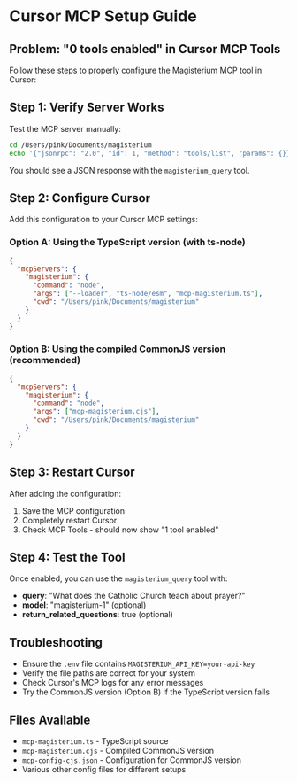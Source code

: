 # Cursor MCP Setup Guide

## Problem: "0 tools enabled" in Cursor MCP Tools

Follow these steps to properly configure the Magisterium MCP tool in Cursor:

## Step 1: Verify Server Works

Test the MCP server manually:
```bash
cd /Users/pink/Documents/magisterium
echo '{"jsonrpc": "2.0", "id": 1, "method": "tools/list", "params": {}}' | node mcp-magisterium.cjs
```

You should see a JSON response with the `magisterium_query` tool.

## Step 2: Configure Cursor

Add this configuration to your Cursor MCP settings:

### Option A: Using the TypeScript version (with ts-node)
```json
{
  "mcpServers": {
    "magisterium": {
      "command": "node",
      "args": ["--loader", "ts-node/esm", "mcp-magisterium.ts"],
      "cwd": "/Users/pink/Documents/magisterium"
    }
  }
}
```

### Option B: Using the compiled CommonJS version (recommended)
```json
{
  "mcpServers": {
    "magisterium": {
      "command": "node",
      "args": ["mcp-magisterium.cjs"],
      "cwd": "/Users/pink/Documents/magisterium"
    }
  }
}
```

## Step 3: Restart Cursor

After adding the configuration:
1. Save the MCP configuration
2. Completely restart Cursor
3. Check MCP Tools - should now show "1 tool enabled"

## Step 4: Test the Tool

Once enabled, you can use the `magisterium_query` tool with:
- **query**: "What does the Catholic Church teach about prayer?"
- **model**: "magisterium-1" (optional)
- **return_related_questions**: true (optional)

## Troubleshooting

- Ensure the `.env` file contains `MAGISTERIUM_API_KEY=your-api-key`
- Verify the file paths are correct for your system
- Check Cursor's MCP logs for any error messages
- Try the CommonJS version (Option B) if the TypeScript version fails

## Files Available

- `mcp-magisterium.ts` - TypeScript source
- `mcp-magisterium.cjs` - Compiled CommonJS version
- `mcp-config-cjs.json` - Configuration for CommonJS version
- Various other config files for different setups 